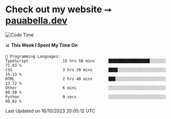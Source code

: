 # Check out my website ⭢ [pauabella.dev](https://pauabella.dev)

<!--START_SECTION:waka-->
![Code Time](http://img.shields.io/badge/Code%20Time-2%2C565%20hrs%2055%20mins-blue)

📊 **This Week I Spent My Time On** 

```text
💬 Programming Languages: 
TypeScript               15 hrs 50 mins      ██████████████████░░░░░░░   71.63 % 
CSS                      3 hrs 20 mins       ████░░░░░░░░░░░░░░░░░░░░░   15.13 % 
HTML                     2 hrs 48 mins       ███░░░░░░░░░░░░░░░░░░░░░░   12.72 % 
Other                    6 mins              ░░░░░░░░░░░░░░░░░░░░░░░░░   00.50 % 
Python                   0 secs              ░░░░░░░░░░░░░░░░░░░░░░░░░   00.02 % 
```


 Last Updated on 16/10/2023 20:05:12 UTC
<!--END_SECTION:waka-->
